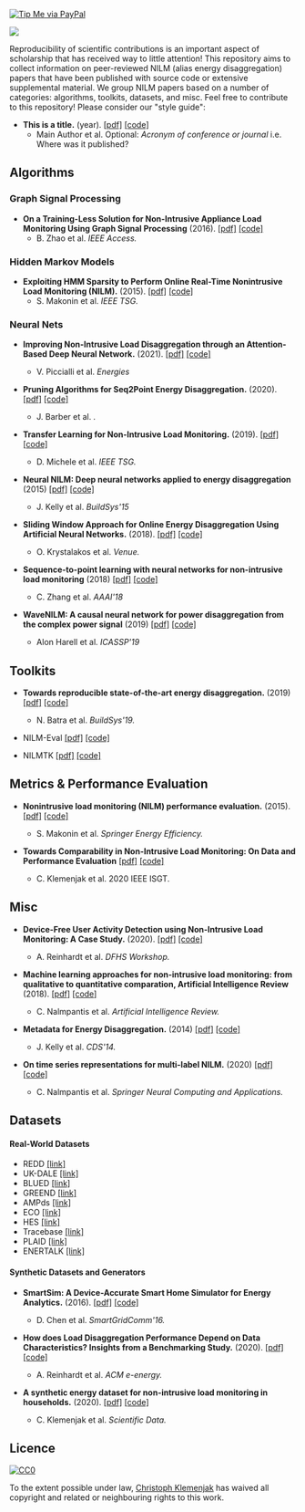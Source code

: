 [![Tip Me via PayPal](https://img.shields.io/badge/PayPal-tip%20me-green.svg?logo=paypal)](https://www.paypal.me/ChristophKlemenjak)

![](http://wwwu.aau.at/chklemen/Untitled-49.png)

Reproducibility of scientific contributions is an important aspect of scholarship that has received way to little attention! This repository aims to collect information on peer-reviewed NILM (alias energy disaggregation) papers that have been published with source code or extensive supplemental material. We group NILM papers based on a number of categories: algorithms, toolkits, datasets, and misc. Feel free to contribute to this repository! Please consider our "style guide":

- **This is a title.** (year). [[pdf]](link-to-pdf) [[code]](link-to-code)
  - Main Author et al. Optional: *Acronym of conference or journal* i.e. Where was it published?

<!--
- **.** (). [[pdf]]() [[code]]()
  -  et al. *Venue.*
-->


## Algorithms

### Graph Signal Processing

- **On a Training-Less Solution for Non-Intrusive Appliance Load Monitoring Using Graph Signal Processing** (2016). [[pdf]](https://ieeexplore.ieee.org/document/7457610) [[code]](https://github.com/loneharoon/GSP_energy_disaggregator)
  - B. Zhao et al. *IEEE Access.*

### Hidden Markov Models

- **Exploiting HMM Sparsity to Perform Online Real-Time Nonintrusive Load Monitoring (NILM).** (2015). [[pdf]](http://makonin.com/doc/TSG_2015.pdf) [[code]](https://github.com/smakonin/SparseNILM)
  - S. Makonin et al. *IEEE TSG.*

### Neural Nets

- **Improving Non-Intrusive Load Disaggregation through an Attention-Based Deep Neural Network.** (2021). [[pdf]](https://www.mdpi.com/1996-1073/14/4/847/pdf) [[code]](https://github.com/antoniosudoso/attention-nilm)
  - V. Piccialli et al. *Energies*

- **Pruning Algorithms for Seq2Point Energy Disaggregation.** (2020). [[pdf]]() [[code]](https://github.com/JackBarber98/pruned-nilm)
  - J. Barber et al. *.*

- **Transfer Learning for Non-Intrusive Load Monitoring.** (2019). [[pdf]]() [[code]](https://github.com/MingjunZhong/transferNILM)
  - D. Michele et al. *IEEE TSG.*

- **Neural NILM: Deep neural networks applied to energy disaggregation** (2015) [[pdf]](http://jack-kelly.com/files/writing/neural_nilm.pdf) [[code]](https://github.com/JackKelly/neuralnilm)
  - J. Kelly et al. *BuildSys'15*

- **Sliding Window Approach for Online Energy Disaggregation Using Artificial Neural Networks.** (2018). [[pdf]](https://dl.acm.org/citation.cfm?doid=3200947.3201011) [[code]](https://github.com/OdysseasKr/online-nilm)
    - O. Krystalakos et al. *Venue.*

- **Sequence-to-point learning with neural networks for non-intrusive load monitoring** (2018) [[pdf]](https://www.aaai.org/ocs/index.php/AAAI/AAAI18/paper/view/16623/15980) [[code]](https://github.com/MingjunZhong/NeuralNetNilm)
  - C. Zhang et al. *AAAI'18*

- **WaveNILM: A causal neural network for power disaggregation from the complex power signal** (2019) [[pdf]](https://arxiv.org/pdf/1902.08736.pdf) [[code]](https://github.com/picagrad/WaveNILM)
  - Alon Harell et al. *ICASSP'19*


## Toolkits

- **Towards reproducible state-of-the-art energy disaggregation.** (2019) [[pdf]](https://nipunbatra.github.io/papers/batra_buildsys_19.pdf) [[code]](https://github.com/nilmtk/nilmtk-contrib)
  - N. Batra et al. *BuildSys'19.*


- NILM-Eval [[pdf]]() [[code]](https://github.com/beckel/nilm-eval)
- NILMTK [[pdf]](https://arxiv.org/pdf/1404.3878v1.pdf) [[code]](https://github.com/nilmtk/nilmtk)

## Metrics & Performance Evaluation

- **Nonintrusive load monitoring (NILM) performance evaluation.** (2015). [[pdf]](https://link.springer.com/article/10.1007%2Fs12053-014-9306-2) [[code]](https://github.com/smakonin/NILM_PerformanceEval)
  -  S. Makonin et al. *Springer Energy Efficiency.*

- **Towards Comparability in Non-Intrusive Load Monitoring: On Data and Performance Evaluation** [[pdf]](http://makonin.com/doc/ISGT-NA_2020b.pdf) [[code]]()
  - C. Klemenjak et al. 2020 IEEE ISGT.

## Misc

- **Device-Free User Activity Detection using Non-Intrusive Load Monitoring: A Case Study.** (2020). [[pdf]](https://www.areinhardt.de/publications/2020/Reinhardt_DFHS_2020.pdf) [[code]](https://github.com/klemenjak/antgen)
    - A. Reinhardt et al. *DFHS Workshop.*

- **Machine learning approaches for non-intrusive load monitoring: from qualitative to quantitative comparation, Artificial Intelligence Review** (2018). [[pdf]](https://intelligence.csd.auth.gr/publications/machine-learning-approaches-for-non-intrusive-load-monitoring-from-qualitative-to-quantitative-comparation/) [[code]](https://github.com/ChristoferNal/power-disaggregation-complexity)
  - C. Nalmpantis et al. *Artificial Intelligence Review.*

- **Metadata for Energy Disaggregation.** (2014) [[pdf]](https://ieeexplore.ieee.org/document/6903193) [[code]](https://github.com/nilmtk/nilm_metadata)
  - J. Kelly et al. *CDS'14.*

- **On time series representations for multi-label NILM.** (2020) [[pdf]](https://link.springer.com/epdf/10.1007/s00521-020-04916-5?sharing_token=bTZg6CBADDbWx7UVvztexPe4RwlQNchNByi7wbcMAY4YyOCPZ8jI-u3LyC4lDtEOZIQACACm_MVY_633J4jzg0CtjGEkhvPkzOs5Z-2UGgB1P_m1_4nDnPxtIplmNRaDx7TM52V6MVQYVJPSqJEKpxv1n3RqXoEm1ZpW5amjaaA%3D) [[code]](https://github.com/ChristoferNal/multi-nilm)
  - C. Nalmpantis et al. *Springer Neural Computing and Applications.*

## Datasets

#### Real-World Datasets

- REDD [[link]](http://redd.csail.mit.edu/)
- UK-DALE [[link]](https://www.nature.com/articles/sdata20157)
- BLUED [[link]](http://portoalegre.andrew.cmu.edu:88/BLUED/)
- GREEND [[link]](https://sourceforge.net/projects/greend/)
- AMPds [[link]](http://ampds.org/)
- ECO [[link]](http://www.vs.inf.ethz.ch/res/show.html?what=eco-data)
- HES [[link]](http://randd.defra.gov.uk/Default.aspx?Menu=Menu&Module=More&Location=None&ProjectID=17359&FromSearch=Y&Publisher=1&SearchText=EV0702&SortString=ProjectCode&SortOrder=Asc&Paging=10#Description)
- Tracebase [[link]](https://github.com/areinhardt/tracebase)
- PLAID [[link]](http://www.plaidplug.com/)
- ENERTALK [[link]](https://www.nature.com/articles/s41597-019-0212-5)


#### Synthetic Datasets and Generators

- **SmartSim: A Device-Accurate Smart Home Simulator for Energy Analytics.** (2016). [[pdf]](http://www.ecs.umass.edu/~irwin/smartsim.pdf) [[code]](https://github.com/sustainablecomputinglab/smartsim)
    - D. Chen et al. *SmartGridComm'16.*

- **How does Load Disaggregation Performance Depend on Data Characteristics? Insights from a Benchmarking Study.** (2020). [[pdf]](https://www.areinhardt.de/publications/2020/Reinhardt_eEnergy_2020.pdf) [[code]](https://github.com/klemenjak/antgen)
    - A. Reinhardt et al. *ACM e-energy.*

- **A synthetic energy dataset for non-intrusive load monitoring in households.** (2020). [[pdf]](https://www.nature.com/articles/s41597-020-0434-6) [[code]](https://github.com/klemenjak/SynD)
    - C. Klemenjak et al. *Scientific Data.*


## Licence
[![CC0](http://mirrors.creativecommons.org/presskit/buttons/88x31/svg/cc-zero.svg)](https://creativecommons.org/publicdomain/zero/1.0/)

To the extent possible under law, [Christoph Klemenjak](https://github.com/klemenjak) has waived all copyright and related or neighbouring rights to this work.

